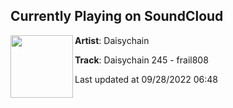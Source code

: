 ## Currently Playing on SoundCloud

[<img align="left" width="100" src="https://i1.sndcdn.com/artworks-9dTR7XmH06rfoEyu-hyNK9A-t500x500.jpg">](https://soundcloud.com/daisychain_podcast/frail808-daisychain-245)

**Artist**: Daisychain 

**Track**: Daisychain 245 - frail808

Last updated at 09/28/2022 06:48
